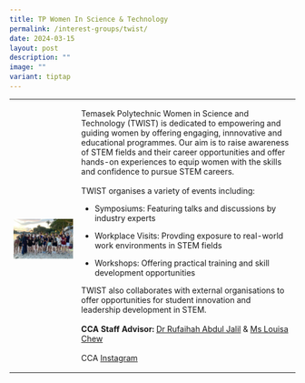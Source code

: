 ```yaml
---
title: TP Women In Science & Technology
permalink: /interest-groups/twist/
date: 2024-03-15
layout: post
description: ""
image: ""
variant: tiptap
---
```

<table style="minWidth: 50px">
<colgroup>
<col>
<col>
</colgroup>
<tbody>
<tr>
<td rowspan="1" colspan="1">
<p></p>
<div class="isomer-image-wrapper">
<img style="width: 100%" height="auto" width="100%" alt="" src="/images/Interest Groups/TP_Women_In_Science_and_Technology.jpg">
</div>
</td>
<td rowspan="1" colspan="1">
<p>Temasek Polytechnic Women in Science and Technology (TWIST) is dedicated
to empowering and guiding women by offering engaging, innnovative and educational
programmes. Our aim is to raise awareness of STEM fields and their career
opportunities and offer hands-on experiences to equip women with the skills
and confidence to pursue STEM careers.
<br>
<br>TWIST organises a variety of events including:
<br>
</p>
<ul data-tight="true" class="tight">
<li>
<p>Symposiums: Featuring talks and discussions by industry experts</p>
</li>
<li>
<p>Workplace Visits: Provding exposure to real-world work environments in
STEM fields</p>
</li>
<li>
<p>Workshops: Offering practical training and skill development opportunities</p>
</li>
</ul>
<p>TWIST also collaborates with external organisations to offer opportunities
for student innovation and leadership development in STEM.
<br>
<br><strong>CCA Staff Advisor:</strong>  <a href="mailto:Rufaihah_ABDUL_JALIL@tp.edu.sg" rel="noopener noreferrer nofollow" target="_blank">Dr Rufaihah Abdul Jalil</a> &amp;
<a href="mailto:Louisa_CHEW@tp.edu.sg" rel="noopener noreferrer nofollow" target="_blank">Ms Louisa Chew</a>
<br>
<br>CCA <a href="https://www.instagram.com/tp.twist/" rel="noopener noreferrer nofollow" target="_blank">Instagram</a>
</p>
</td>
</tr>
</tbody>
</table>
<p></p>